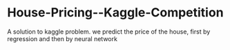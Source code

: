 # House-Pricing--Kaggle-Competition
A solution to kaggle problem. we predict the price of the house, first by regression and then by neural network
